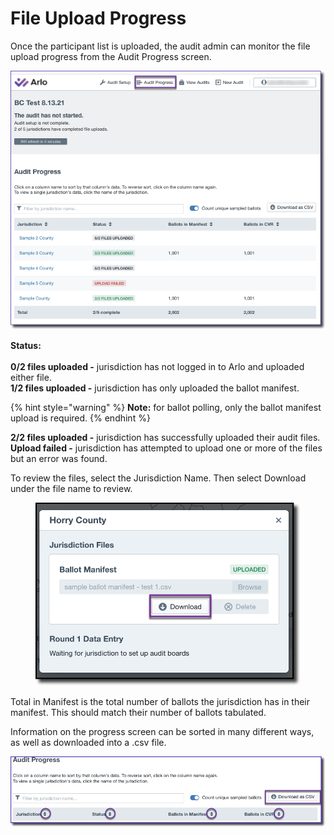 # File Upload Progress

Once the participant list is uploaded, the audit admin can monitor the file upload progress from the Audit Progress screen.&#x20;

![](<../../.gitbook/assets/image (56).png>)

**Status:**\
\
**0/2 files uploaded -** jurisdiction has not logged in to Arlo and uploaded either file.\
**1/2 files uploaded -** jurisdiction has only uploaded the ballot manifest.

{% hint style="warning" %}
**Note:** for ballot polling, only the ballot manifest upload is required.
{% endhint %}

**2/2 files uploaded -** jurisdiction has successfully uploaded their audit files.\
**Upload failed -** jurisdiction has attempted to upload one or more of the files but an error was found.

To review the files, select the Jurisdiction Name.  Then select Download under the file name to review.

<figure><img src="../../.gitbook/assets/image (3).png" alt=""><figcaption></figcaption></figure>

Total in Manifest is the total number of ballots the jurisdiction has in their manifest. This should match their number of ballots tabulated.

Information on the progress screen can be sorted in many different ways, as well as downloaded into a .csv file. &#x20;

![](<../../.gitbook/assets/image (58).png>)
